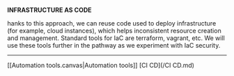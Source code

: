 **INFRASTRUCTURE AS CODE**

hanks to this approach, we can reuse code used to deploy infrastructure (for example, cloud instances), which helps inconsistent resource creation and management. Standard tools for IaC are terraform, vagrant, etc. We will use these tools further in the pathway as we experiment with IaC security.

--- 
[[Automation tools.canvas|Automation tools]]
[CI CD](/CI CD.md)